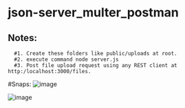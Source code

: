 # json-server_multer_postman

## Notes:
```
  #1. Create these folders like public/uploads at root.
  #2. execute command node server.js
  #3. Post file upload request using any REST client at http:/localhost:3000/files.
```

#Snaps:
![image](https://user-images.githubusercontent.com/49634982/118851098-0ecde080-b8ef-11eb-93ed-2add8820ee3b.png)

![image](https://user-images.githubusercontent.com/49634982/118851178-286f2800-b8ef-11eb-9b11-d55ca7ba4670.png)

